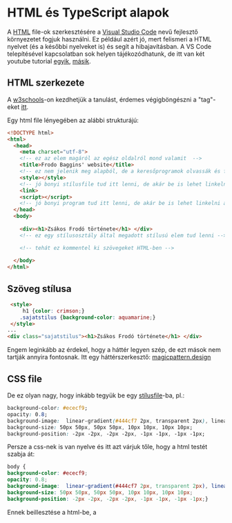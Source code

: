 # HTML és TypeScript alapok

A [HTML](https://en.wikipedia.org/wiki/HTML) file-ok szerkesztésére a [Visual Studio Code](https://en.wikipedia.org/wiki/Visual_Studio_Code) nevű fejlesztő környezetet fogjuk használni. Ez például azért jó, mert felismeri a HTML nyelvet (és a későbbi nyelveket is) és segít a hibajavításban. A VS Code telepítésével kapcsolatban sok helyen tájékozódhatunk, de itt van két youtube tutorial [egyik](https://youtu.be/31dRWcPcvhM), [másik](https://youtu.be/DqaTKBU9TZk).

## HTML szerkezete

A [w3schools](https://www.w3schools.com/html/default.asp)-on kezdhetjük a tanulást, érdemes végigböngészni a "tag"-eket [itt](https://www.w3schools.com/tags/default.asp).

Egy html file lényegében az alábbi strukturájú:

````html
<!DOCTYPE html>
<html>
  <head>
    <meta charset="utf-8">
    <!-- ez az elem magáról az egész oldalról mond valamit  -->
    <title>Frodo Baggins' website</title>
    <!-- ez nem jelenik meg alapból, de a keresőprogramok olvassák és felhasználják  -->
    <style></style>
    <!-- jó bonyi stílusfile tud itt lenni, de akár be is lehet linkelni a css-t -->
    <link>
    <script></script>
    <!-- jó bonyi program tud itt lenni, de akár be is lehet linkelni a js-t -->
  </head>
  <body>
   
    <div><h1>Zsákos Frodó története</h1> </div>
    <!-- ez egy stílusosztály által megadott stílusú elem tud lenni -->

    <!-- tehát ez kommentel ki szövegeket HTML-ben -->
   
  </body>
</html>
````

## Szöveg stílusa

````html
 <style> 
     h1 {color: crimson;}
    .sajatstilus {background-color: aquamarine;}
 </style>
...
<div class="sajatstilus"><h1>Zsákos Frodó története</h1> </div>

````
Engem leginkább az érdekel, hogy a háttér legyen szép, de ezt mások nem tartják annyira fontosnak. Itt egy háttérszerkesztő: [magicpattern.design](https://www.magicpattern.design/tools/css-backgrounds)

## CSS file

De ez olyan nagy, hogy inkább tegyük be egy [stílusfile](https://en.wikipedia.org/wiki/CSS)-ba, pl.:

````css
background-color: #ececf9;
opacity: 0.8;
background-image:  linear-gradient(#444cf7 2px, transparent 2px), linear-gradient(90deg, #444cf7 2px, transparent 2px), linear-gradient(#444cf7 1px, transparent 1px), linear-gradient(90deg, #444cf7 1px, #ececf9 1px);
background-size: 50px 50px, 50px 50px, 10px 10px, 10px 10px;
background-position: -2px -2px, -2px -2px, -1px -1px, -1px -1px;
````
Persze a css-nek is van nyelve és itt azt várjuk tőle, hogy a html testét szabja át:

````css
body {
background-color: #ececf9;
opacity: 0.8;
background-image:  linear-gradient(#444cf7 2px, transparent 2px), linear-gradient(90deg, #444cf7 2px, transparent 2px), linear-gradient(#444cf7 1px, transparent 1px), linear-gradient(90deg, #444cf7 1px, #ececf9 1px);
background-size: 50px 50px, 50px 50px, 10px 10px, 10px 10px;
background-position: -2px -2px, -2px -2px, -1px -1px, -1px -1px;}
````
Ennek beillesztése a html-be, a <style> helyett

````html
<link rel="stylesheet" href="sajatstilus.css">
````
  
Szeretném a címet és a szöveget is szépen átformázni:
  
````css
.cim {color: #070718b0;
        float: none;
       /* padding: 100px; */
        margin-top: 50px;
        margin-bottom: 50px;
        margin-left: 200px;}

    .szoveg1 {
        color: #070718b0;
        float: none;
         /* padding: 100px; */
         margin-left: 200px;
      }
````
  
````html
  
    <div class="cim"><h1>Zsákos Frodó története</h1> </div>

    <div class="szoveg1">
        
        Volt egyszer egy földbe vájt lyuk és abban élt egy babó.
    
    </div>
````
  
Jobb lenne egy ábra is:
  
````html
  <div class="szoveg1">
        <table style="width:600px" >
            <tr>
            <td> <img src="babo_1.jpg" width="100" style="margin-right: 1cm;"> </td>
            <td>Volt egyszer egy földbe vájt lyuk és abban élt egy babó. Volt egyszer egy földbe vájt lyuk, abban élt egy babó. 
                Nem volt ez a lyuk rút, mocskos, nedves, teli féregmaradékkal, dohszaggal, sem száraz, csupasz, homokos lyuk, ahol 
                se leülni, sem enni nemigen lehet: ez babólyuk volt, ami egyértelmű a kényelemmel. 
            </td>
              
            </tr>
          </table> 
    </div>
````

## TypeScipt








